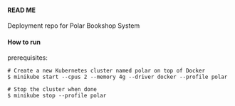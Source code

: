#### READ ME
Deployment repo for Polar Bookshop System

#### How to run

prerequisites:
```shell
# Create a new Kubernetes cluster named polar on top of Docker
$ minikube start --cpus 2 --memory 4g --driver docker --profile polar

# Stop the cluster when done
$ minikube stop --profile polar
```